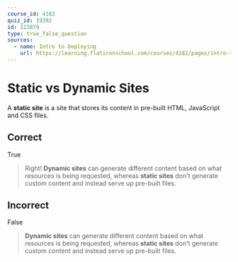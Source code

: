 ```yaml
---
course_id: 4182
quiz_id: 19392
id: 123879
type: true_false_question
sources:
  - name: Intro to Deploying
    url: https://learning.flatironschool.com/courses/4182/pages/intro-to-deploying
---
```


# Static vs Dynamic Sites

A **static site** is a site that stores its content in pre-built HTML,
JavaScript and CSS files.

## Correct

True

> Right! **Dynamic sites** can generate different content based on what
> resources is being requested, whereas **static sites** don't generate custom
> content and instead serve up pre-built files.

## Incorrect

False

> **Dynamic sites** can generate different content based on what resources is
> being requested, whereas **static sites** don't generate custom content and
> instead serve up pre-built files.
